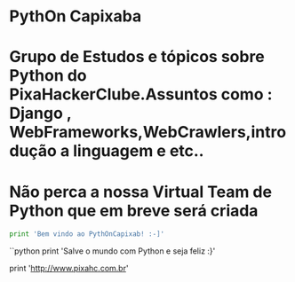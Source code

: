 # PythOn Capixaba 

# Grupo de Estudos e tópicos sobre Python do PixaHackerClube.Assuntos como : Django , WebFrameworks,WebCrawlers,introdução a linguagem e etc..

# Não perca a nossa Virtual Team de Python que em breve será criada

```python
print 'Bem vindo ao PythOnCapixab! :-]'
```
``python
print 'Salve o mundo com Python e seja feliz :}'

print 'http://www.pixahc.com.br'
